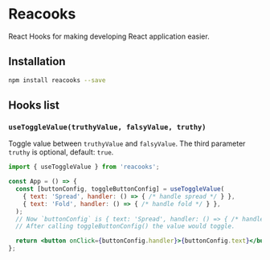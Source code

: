 # Reacooks

React Hooks for making developing React application easier.

## Installation

```bash
npm install reacooks --save
```

## Hooks list

### `useToggleValue(truthyValue, falsyValue, truthy)`

Toggle value between `truthyValue` and `falsyValue`. The third parameter `truthy` is optional, default: `true`.

```jsx
import { useToggleValue } from 'reacooks';

const App = () => {
  const [buttonConfig, toggleButtonConfig] = useToggleValue(
    { text: 'Spread', handler: () => { /* handle spread */ } },
    { text: 'Fold', handler: () => { /* handle fold */ } },
  );
  // Now `buttonConfig` is { text: 'Spread', handler: () => { /* handle spread */ } }
  // After calling toggleButtonConfig() the value would toggle.

  return <button onClick={buttonConfig.handler}>{buttonConfig.text}</button>;
};
```
